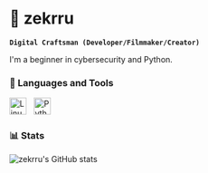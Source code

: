 # 🗿 zekrru

**`Digital Craftsman (Developer/Filmmaker/Creator)`**

I'm a beginner in cybersecurity and Python. 

### 🧰 Languages and Tools

<img align="left" alt="Linux" width="30px" style="padding-right:10px;" src="https://cdn.jsdelivr.net/gh/devicons/devicon/icons/linux/linux-original.svg" />
<img align="left" alt="Python" width="30px" style="padding-right:10px;" src="https://cdn.jsdelivr.net/gh/devicons/devicon/icons/python/python-plain.svg" />
<br />

#

### 📊 Stats

![zekrru's GitHub stats](https://github-readme-stats.vercel.app/api?username=zekrru&show_icons=true&theme=gruvbox)

